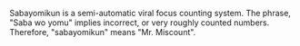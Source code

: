 Sabayomikun is a semi-automatic viral focus counting system.
The phrase, "Saba wo yomu" implies incorrect, or very
roughly counted numbers. Therefore, "sabayomikun" means
"Mr. Miscount".
